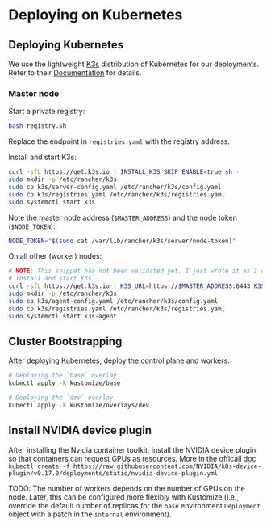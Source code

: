 # Deploying on Kubernetes

## Deploying Kubernetes

We use the lightweight [K3s](https://k3s.io/) distribution of Kubernetes for our deployments.
Refer to their [Documentation](https://docs.k3s.io/quick-start/) for details.

### Master node

Start a private registry:

```bash
bash registry.sh
```

Replace the endpoint in `registries.yaml` with the registry address.


Install and start K3s:

```bash
curl -sfL https://get.k3s.io | INSTALL_K3S_SKIP_ENABLE=true sh -
sudo mkdir -p /etc/rancher/k3s
sudo cp k3s/server-config.yaml /etc/rancher/k3s/config.yaml
sudo cp k3s/registries.yaml /etc/rancher/k3s/registries.yaml
sudo systemctl start k3s
```

Note the master node address (`$MASTER_ADDRESS`) and the node token (`$NODE_TOKEN`):

```bash
NODE_TOKEN="$(sudo cat /var/lib/rancher/k3s/server/node-token)"
```

On all other (worker) nodes:

```bash
# NOTE: This snippet has not been validated yet. I just wrote it as I would first try.
# Install and start K3s
curl -sfL https://get.k3s.io | K3S_URL=https://$MASTER_ADDRESS:6443 K3S_TOKEN=$NODE_TOKEN INSTALL_K3S_SKIP_ENABLE=true sh -
sudo mkdir -p /etc/rancher/k3s
sudo cp k3s/agent-config.yaml /etc/rancher/k3s/config.yaml
sudo cp k3s/registries.yaml /etc/rancher/k3s/registries.yaml
sudo systemctl start k3s-agent
```

## Cluster Bootstrapping

After deploying Kubernetes, deploy the control plane and workers:

```bash
# Deploying the `base` overlay
kubectl apply -k kustomize/base

# Deploying the `dev` overlay
kubectl apply -k kustomize/overlays/dev
```

## Install NVIDIA device plugin 
After installing the Nvidia container toolkit, install the NVIDIA device plugin
so that containers can request GPUs as resources. More in the officail [doc](https://github.com/NVIDIA/k8s-device-plugin/blob/main/README.md)
`kubectl create -f https://raw.githubusercontent.com/NVIDIA/k8s-device-plugin/v0.17.0/deployments/static/nvidia-device-plugin.yml`

TODO: The number of workers depends on the number of GPUs on the node. Later, this can be configured more flexibly with Kustomize (i.e., override the default number of replicas for the `base` environment `Deployment` object with a patch in the `internal` environment).
